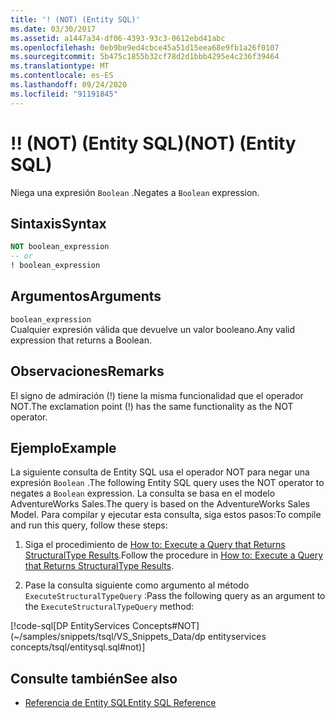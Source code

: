```yaml
---
title: '! (NOT) (Entity SQL)'
ms.date: 03/30/2017
ms.assetid: a1447a34-df06-4393-93c3-0612ebd41abc
ms.openlocfilehash: 0eb9be9ed4cbce45a51d15eea68e9fb1a26f0107
ms.sourcegitcommit: 5b475c1855b32cf78d2d1bbb4295e4c236f39464
ms.translationtype: MT
ms.contentlocale: es-ES
ms.lasthandoff: 09/24/2020
ms.locfileid: "91191845"
---
```

# <a name="-not-entity-sql"></a><span data-ttu-id="06f01-103">!</span><span class="sxs-lookup"><span data-stu-id="06f01-103">!</span></span> <span data-ttu-id="06f01-104">(NOT) (Entity SQL)</span><span class="sxs-lookup"><span data-stu-id="06f01-104">(NOT) (Entity SQL)</span></span>

<span data-ttu-id="06f01-105">Niega una expresión `Boolean` .</span><span class="sxs-lookup"><span data-stu-id="06f01-105">Negates a `Boolean` expression.</span></span>  
  
## <a name="syntax"></a><span data-ttu-id="06f01-106">Sintaxis</span><span class="sxs-lookup"><span data-stu-id="06f01-106">Syntax</span></span>  
  
```sql  
NOT boolean_expression  
-- or  
! boolean_expression  
```
  
## <a name="arguments"></a><span data-ttu-id="06f01-107">Argumentos</span><span class="sxs-lookup"><span data-stu-id="06f01-107">Arguments</span></span>  

 `boolean_expression`  
 <span data-ttu-id="06f01-108">Cualquier expresión válida que devuelve un valor booleano.</span><span class="sxs-lookup"><span data-stu-id="06f01-108">Any valid expression that returns a Boolean.</span></span>  
  
## <a name="remarks"></a><span data-ttu-id="06f01-109">Observaciones</span><span class="sxs-lookup"><span data-stu-id="06f01-109">Remarks</span></span>  

 <span data-ttu-id="06f01-110">El signo de admiración (!) tiene la misma funcionalidad que el operador NOT.</span><span class="sxs-lookup"><span data-stu-id="06f01-110">The exclamation point (!) has the same functionality as the NOT operator.</span></span>  
  
## <a name="example"></a><span data-ttu-id="06f01-111">Ejemplo</span><span class="sxs-lookup"><span data-stu-id="06f01-111">Example</span></span>  

 <span data-ttu-id="06f01-112">La siguiente consulta de Entity SQL usa el operador NOT para negar una expresión `Boolean` .</span><span class="sxs-lookup"><span data-stu-id="06f01-112">The following Entity SQL query uses the NOT operator to negates a `Boolean` expression.</span></span> <span data-ttu-id="06f01-113">La consulta se basa en el modelo AdventureWorks Sales.</span><span class="sxs-lookup"><span data-stu-id="06f01-113">The query is based on the AdventureWorks Sales Model.</span></span> <span data-ttu-id="06f01-114">Para compilar y ejecutar esta consulta, siga estos pasos:</span><span class="sxs-lookup"><span data-stu-id="06f01-114">To compile and run this query, follow these steps:</span></span>  
  
1. <span data-ttu-id="06f01-115">Siga el procedimiento de [How to: Execute a Query that Returns StructuralType Results](../how-to-execute-a-query-that-returns-structuraltype-results.md).</span><span class="sxs-lookup"><span data-stu-id="06f01-115">Follow the procedure in [How to: Execute a Query that Returns StructuralType Results](../how-to-execute-a-query-that-returns-structuraltype-results.md).</span></span>  
  
2. <span data-ttu-id="06f01-116">Pase la consulta siguiente como argumento al método `ExecuteStructuralTypeQuery` :</span><span class="sxs-lookup"><span data-stu-id="06f01-116">Pass the following query as an argument to the `ExecuteStructuralTypeQuery` method:</span></span>  
  
 [!code-sql[DP EntityServices Concepts#NOT](~/samples/snippets/tsql/VS_Snippets_Data/dp entityservices concepts/tsql/entitysql.sql#not)]  
  
## <a name="see-also"></a><span data-ttu-id="06f01-117">Consulte también</span><span class="sxs-lookup"><span data-stu-id="06f01-117">See also</span></span>

- [<span data-ttu-id="06f01-118">Referencia de Entity SQL</span><span class="sxs-lookup"><span data-stu-id="06f01-118">Entity SQL Reference</span></span>](entity-sql-reference.md)
